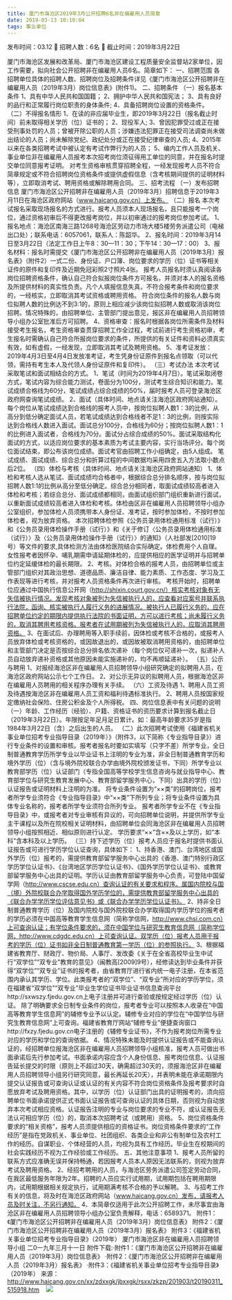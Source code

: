 ```yaml
---
title: 厦门市海沧区2019年3月公开招聘6名非在编雇用人员简章
date: 2019-03-13 10:10:04
tags: 事业单位
---
```

发布时间：03.12   🌟   招聘人数：6名   🌈   截止时间：2019年3月22日
<!-- more -->
厦门市海沧区发展和改革局、厦门市海沧区建设工程质量安全监督站2家单位，因工作需要，拟向社会公开招聘非在编雇用人员6名。简章如下：
一、招聘范围
各招聘单位具体的招聘人数、招聘岗位及招聘条件详见《厦门市海沧区公开招聘非在编雇用人员（2019年3月）岗位信息表》(附件1)。
二、招聘条件
（一）报名基本条件
1、具有中华人民共和国国籍；
2、拥护中华人民共和国宪法；
3、具有良好的品行和正常履行岗位职责的身体条件;
4、具备招聘岗位设置的资格条件。
（二）不得报名情形
1、在读的非应届毕业生，即2019年3月22日（报名截止时间）前未取得相关学历（位）证书的；
2、现役军人;
3、曾因犯罪受过或正在接受刑事处罚的人员；曾被开除公职的人员；涉嫌违法犯罪正在接受司法调查尚未做出结论的人员；尚未解除党纪、政纪处分或正在接受纪律审查的人员;
4、2015年以来在各类招聘考试中被认定有考试作弊行为的人员；
5、编内工作人员及机关、事业单位非在编雇用人员报考本次招考岗位须征得用工单位的同意，并在报名时提交单位同意报考证明。
对考生资格审核贯穿招聘全程，一经发现报考人员不符合简章规定或不符合招聘岗位资格条件或提供虚假信息（含考核期间提供的证明材料等），立即取消考试、聘用资格或解除聘用合同。
三、招考流程
（一）发布招聘信息
厦门市海沧区公开招聘非在编雇用人员（2019年3月）招聘信息于2019年3月11日在海沧区政府网站（www.haicang.gov.cn）上发布。
（二）报名
本次考试报名采取现场报名的方式进行。报考人员须本人现场报名，且只能报考一个岗位，通过资格初审后不得更改报考岗位，并以初审通过的报考岗位参加考试。
1、报名地点：海沧区南海三路1268号海沧区劳动力市场大楼5楼劳务派遣公司（电梯出口处）；联系电话：6057061，联系人：陈韶华。
2、报名时间：2019年3月14日至3月22日（法定工作日上午8：30—11：30；下午14：30—17：00）
3、报名材料：报名时需提交《厦门市海沧区公开招聘非在编雇用人员（2019年3月）报名表》（附件2）一式二份、身份证、户口簿、岗位要求的学历（位）证书等相关证件的原件和复印件及近期免冠彩照2寸照片4张。
报考人员报名时须认真阅读各岗位招聘资格条件，确认自己符合拟报岗位条件方可报名，并须对本人的报名资格及所提供材料的真实性负责。凡个人填报信息失真，不符合报考条件和岗位要求的，一经核实，立即取消其考试资格或聘用资格。
符合岗位条件的报名人数与岗位拟聘人数的比例达不到3:1的，原则上相应减少该岗位拟招聘人数或取消该岗位招聘。情况特殊的，由招聘单位、主管部门提出意见，报区非在编雇用人员招聘领导小组办公室批准后方可招聘。
4、资格审查：报名时根据各岗位所需条件及材料接受考生报名，考生资格审查贯穿招聘工作全过程，考试前进行考生资格初审，考生报名时需确认自己符合所报岗位要求的条件，所提供的有关证件和资料必须真实有效，如有虚假，一经发现，立即取消其考试及聘用资格。
5、准考证发放：2019年4月3日至4月4日发放准考证，考生凭身份证原件到报名点领取（可以代领，需持有考生本人及代领人身份证原件和复印件）。
（三）考试办法
本次考试采取笔试和面试相结合的方式。
1、笔试（时间为2019年4月7日）。笔试采取闭卷方式，笔试内容为综合能力测试，卷面分为100分，测试考生综合知识和能力。笔试成绩合格线为60分，笔试成绩占综合成绩的50%，届时报考人员可登录海沧区政府网查询笔试成绩。
2、面试（具体时间、地点请关注海沧区政府网站通知）。每个岗位从笔试成绩达到合格线的报考人员中，按岗位拟聘人数1：3的比例，从高分到低分确定面试人员，若笔试成绩达到合格线者不足1：3的比例，则按实际达到合格线人数进入面试。面试总分100分，合格线为60分；按岗位拟聘人数1：1的比例进入面试者，合格线为70分。面试分占综合成绩的50%。面试采取结构化面试的方式，以适应岗位要求的基本素质为考试主要内容，实行当场评分。每个岗位面试结束，即公布该岗位成绩。面试考官由招聘工作小组确定，由5人组成。
笔试成绩、面试成绩、综合总分和折算过程的中间数据均采用四舍五入方法取小数点后2位。
（四）体检与考核（具体时间、地点请关注海沧区政府网站通知）
1、体检和考核人选从笔试、面试成绩均合格者中，根据综合总分排名顺序，按与岗位拟招聘人数1:1的比例从高分至低分确定。综合总分相同者，取面试成绩较高者进入体检和考核；若综合总分、面试成绩都相同，由面试组织部门组织重新进行面试，以重新面试成绩较高者进入体检和考核。体检由区非在编雇用人员招聘领导小组办公室组织，参加体检人员须携带本人身份证、准考证，按时参加体检，不按时参加体检者，视为放弃资格。
本次招聘体检参照《公务员录用体检通用标准（试行）》和《公务员录用体检操作手册（试行）》和《关于修订〈公务员录用体检通用标准（试行）〉及〈公务员录用体检操作手册（试行）〉的通知》（人社部发[2010]19号）等文件的要求,具体检测方法由体检医院结合实际确定。体检费用个人自理。
女性报考者因怀孕、哺乳期需申请延期体检的，应提供相应的医学证明并与招聘单位约定延缓体检的最长期限。
2、考核。对体检合格的报考人员，由招聘单位或主管部门组织对其政治思想、道德品质、廉洁自律、能力素质、工作态度、学习及工作表现等进行考核，并对报考人员资格条件再次进行审核。
考核开始时，招聘单位应通过中国执行信息公开网（http://shixin.court.gov.cn/）核实考核对象有无失信被执行情况。发现考核对象被列为失信被执行人的，应查看对应案号并联系执行法院，函询、核实被执行人履行义务的进展情况。被执行人已履行义务的，应在招聘单位约定的期限内提供执行法院的书面证明，方可以进行考核；尚未履行义务的，取消其聘用考核资格。报考者在试用期被列为失信被执行人的，应取消其聘用资格。
3、在面试后、办理聘用等入职手续前，因体检或考核不合格的，或报考人员放弃体检或考核资格的，或因故退出的，或因故被取消聘用资格的，由招聘单位和主管部门决定是否按综合总分排名依次递补（每个岗位仅可递补一次，拟递补人员自动放弃递补资格或其他原因未能实施递补的，均不再顺延递补）。
（五）公示与聘用
1、对报经海沧区非在编雇用人员招聘领导小组研究确定的拟聘用人员，在海沧区政府网站公示七个工作日。
2、对公示无异议的拟聘用人员，根据海沧区非在编雇用人员聘用的相关程序办理有关手续。
（六）工资及待遇
1、聘用人员工资及待遇按海沧区非在编雇用人员工资和福利待遇标准执行。
2、聘用人员按国家规定缴纳社会保险、住房公积金及个人所得税。
四、岗位信息表中有关问题的说明
（一）年龄、工作经历（经验）、户籍、资格证书的资历要求计算到报名截止日（2019年3月22日）。年限按足年足月足日累计。如：最高年龄要求35岁是指1984年3月22日（含）之后出生的人员。
（二）此次招聘考试使用《福建省机关事业单位招考专业指导目录（2019年）》（附件3，以下简称《专业指导目录》）进行专业条件的设置和审核。报考者报名时要如实填写（只字不差）所学专业，全日制普通教育学历所学专业以毕业证书上注明的专业为准，非全日制普通教育学历和境外学历（位）（含与境外院校联合办学由境外院校颁发证书，下同）所学专业以教育部学历（位）认证部门（专指全国高等学校学生信息咨询与就业指导中心、教育部学位与研究生教育发展中心、教育部留学服务中心，下同）出具的学历（位）认证报告或证明材料上注明的为准。
将专业条件设置为“××类”的招聘岗位，报考者所学专业须符合《专业指导目录》中“××类”下所列专业；将专业条件设置为具体专业名称的，报考者所学专业须符合所列专业。
报考者所学专业不在《专业指导目录》中，或报考者对专业审核有异议的，可向招聘单位说明，并提供所学专业主干课程以及所在院校相关证明材料，由招聘单位会同海沧区非在编雇用人员招聘领导小组按照相近、相似原则进行认定。
学历要求“××”含××及以上学历，如“本科”含本科及以上学历。
（三）持下述学历（位）报考人员应于报名时提供书面认证报告或可进行学历学位认证查询，具体如下：
1、持香港、澳门、台湾地区或国外学历（位）报考的，需提供教育部留学服务中心出具的《香港、澳门特别行政区学历学位认证书》、《台湾地区学历学位认证书》、《国外学历学位认证书》、或教育部留学服务中心出具的证明。学历认证由教育部留学服务中心负责，可登陆中国留学网（http://www.cscse.edu.cn）查询认证的有关要求和程序。属国内院校与国（境）外院校联合办学取得国外学历学位的，需提供教育部留学服务中心出具的《联合办学学历学位评估意见书》或《联合办学学历学位认证书》。
2、持非全日制普通教育学历（位）及国内院校与国外院校联合办学取得国内学历学位的报考者的学历必须在中国高等教育学生信息网（简称学信网，http://www.chsi.com.cn）上可查询认证；有学位条件要求的，须在中国学位与研究生教育信息网（简称学位网，http://www.cdgdc.edu.cn）上可查询认证。双学历（位）报考人员用于报考的学历（位）证书如非全日制普通教育第一学历（位）的参照执行。
3、根据福建省教育厅、财政厅、物价局、人事厅、发改委《关于在全省高校毕业生中试行“双学位”“双专业”教育的意见》（闽教高[2009]9号），经修读达到毕业条件并获得“双学位”“双专业”证书的报考者，由省教育厅进行省内统一电子注册，在本省范围内承认其学历、学位。此类报考者的“双学位”、“双专业”所对应的学历学位，须在福建省“双学位”“双专业”毕业生学位证书毕业证书信息查询平台http://sxwszy.fjedu.gov.cn上电子注册并可进行查验或按规定经过学历（位）认证。
除了明确要求全日制专业条件的岗位，报考者专业可以按照本人收录在“中国高等教育学生信息网”的辅修专业予以认定。辅修专业对应的学位在“中国学位与研究生教育信息网”上可查询。福建省教育厅网站“辅修专业”便捷查询窗口http://fxzy.fjedu.gov.cn电子注册的《辅修专业证书》，不作为报考岗位所需专业对应的学历和学位的查询依据。
4、情况特殊未能及时提供认证报告或不能查询认证的，经招聘单位报海沧区非在编雇用人员招聘领导小组核准，报考人员可做出书面承诺后先行参加考试。书面承诺内容应含个人身份信息、报考岗位信息、认证报告延长提交的时限（原则上不超过30天，确需超过30天的，须报海沧区非在编雇用人员招聘领导小组另行研究同意，最长再延长20天），并表明未能在承诺期限内提交认证报告或可查询认证或认证的有关内容不符合岗位资格条件及报考要求时自愿放弃考试及聘用资格。其中，以学历（位）认证部门出具的证明报考的，须向招聘单位书面承诺提供正式书面认证报告或可查询认证的具体日期，否则视为自动放弃本次考试相应资格。认证报告注明的专业与岗位要求的专业不符，或认证报告无法认可相应学历（位）的，取消本次招聘考试（或聘用）资格。
5、岗位资格条件要求的“相关资格”，报考人员须提供相应的资格证书。岗位资格条件要求的“工作经历”是指在党政机关、事业单位、社团组织、各类企业和非公有制单位及农村工作的经历。自谋职业、个体经营的人员，均视为具有工作经历。毕业生在校期间的社会实践经历不视为工作经验或工作经历。
五、其他注意事项
1、报考人员所留的联系方式应准确无误并保持畅通，若因报考人员本人原因无法联系的，则视为放弃考试及聘用资格。
2、经招考聘用的人员，与海沧区劳务派遣公司签定劳动合同，在我区最低服务年限为2年。招聘的人员应实行试用期，试用期包括在聘用期限内，试用期根据相关规定执行，试用期满考核不合格的予以解聘。
3、与招考工作有关的信息，将及时在海沧区政府网站（www.haicang.gov.cn）发布，请报考人员及时关注，不另行通知。
4、本简章仅适用于此次公开招聘工作，未尽事宜由海沧区非在编雇用人员招聘领导小组办公室负责解释，电话：6589371。
附件1：《厦门市海沧区公开招聘非在编雇用人员（2019年3月）岗位信息表》
附件2：《厦门市海沧区公开招聘非在编雇用人员（2019年3月）报名表》
附件3：《福建省机关事业单位招考专业指导目录》（2019年）
厦门市海沧区非在编雇用人员招聘领导小组
二0一九年三月十一日
附件下载:·附件1：《厦门市海沧区公开招聘非在编雇用人员（2019年3月）岗位信息表》
·附件2：《厦门市海沧区公开招聘非在编雇用人员（2019年3月）报名表》
·附件3：《福建省机关事业单位招考专业指导目录》（2019年）
来源：
http://www.haicang.gov.cn/xx/zdxxgk/jbxxgk/rsxx/zkzp/201903/t20190311_515918.htm
 
 ![](https://cdn.weiweiblog.cn/20181015134814.png)